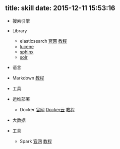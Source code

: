 title: skill
date: 2015-12-11 15:53:16
---

* 搜索引擎
 * Library
   * elasticsearch [官网](https://www.elastic.co/) [教程](https://github.com/looly/elasticsearch-definitive-guide-cn)
   * [lucene](http://lucene.apache.org/)
   * [sphinx](http://sphinxsearch.com/)
   * [solr](http://lucene.apache.org/solr/)
* 语言
 * Markdown [教程](http://ibruce.info/2013/11/26/markdown/) 
 
* 工具
 * 运维部署
   * Docker [官网](http://www.docker.com/)  [Docker云](https://dashboard.daocloud.io/) [教程](https://www.gitbook.com/book/yeasy/docker_practice/details)

* 大数据
 * 工具
   * Spark [官网](spark.apache.org)  [教程](https://endymecy.gitbooks.io/spark-programming-guide-zh-cn/content/) 